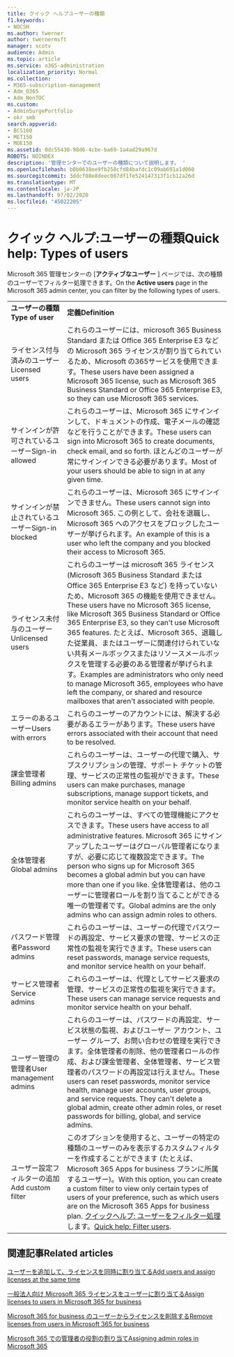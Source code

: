 ```yaml
---
title: クイック ヘルプユーザーの種類
f1.keywords:
- NOCSH
ms.author: twerner
author: twernermsft
manager: scotv
audience: Admin
ms.topic: article
ms.service: o365-administration
localization_priority: Normal
ms.collection:
- M365-subscription-management
- Adm_O365
- Adm_NonTOC
ms.custom:
- AdminSurgePortfolio
- okr_smb
search.appverid:
- BCS160
- MET150
- MOE150
ms.assetid: 0dc55430-98d6-4cbe-ba69-1a4ad29a967d
ROBOTS: NOINDEX
description: '管理センターでのユーザーの種類について説明します。 '
ms.openlocfilehash: b0b0638ee9fb258cfd84bafdc1c09ab691a1d060
ms.sourcegitcommit: 3ddcf08e8deec087df1fe524147313f1cb12a26d
ms.translationtype: MT
ms.contentlocale: ja-JP
ms.lasthandoff: 07/02/2020
ms.locfileid: "45022205"
---
```

# <a name="quick-help-types-of-users"></a><span data-ttu-id="602ad-103">クイック ヘルプ:ユーザーの種類</span><span class="sxs-lookup"><span data-stu-id="602ad-103">Quick help: Types of users</span></span>

<span data-ttu-id="602ad-104">Microsoft 365 管理センターの [**アクティブなユーザー** ] ページでは、次の種類のユーザーでフィルター処理できます。</span><span class="sxs-lookup"><span data-stu-id="602ad-104">On the **Active users** page in the Microsoft 365 admin center, you can filter by the following types of users.</span></span> 
  
|||
|:-----|:-----|
|<span data-ttu-id="602ad-105">**ユーザーの種類**</span><span class="sxs-lookup"><span data-stu-id="602ad-105">**Type of user**</span></span> <br/> |<span data-ttu-id="602ad-106">**定義**</span><span class="sxs-lookup"><span data-stu-id="602ad-106">**Definition**</span></span> <br/> |
|<span data-ttu-id="602ad-107">ライセンス付与済みのユーザー</span><span class="sxs-lookup"><span data-stu-id="602ad-107">Licensed users</span></span>  <br/> |<span data-ttu-id="602ad-108">これらのユーザーには、microsoft 365 Business Standard または Office 365 Enterprise E3 などの Microsoft 365 ライセンスが割り当てられているため、Microsoft の365サービスを使用できます。</span><span class="sxs-lookup"><span data-stu-id="602ad-108">These users have been assigned a Microsoft 365 license, such as Microsoft 365 Business Standard or Office 365 Enterprise E3, so they can use Microsoft 365 services.</span></span>  <br/> |
|<span data-ttu-id="602ad-109">サインインが許可されているユーザー</span><span class="sxs-lookup"><span data-stu-id="602ad-109">Sign-in allowed</span></span>  <br/> |<span data-ttu-id="602ad-110">これらのユーザーは、Microsoft 365 にサインインして、ドキュメントの作成、電子メールの確認などを行うことができます。</span><span class="sxs-lookup"><span data-stu-id="602ad-110">These users can sign into Microsoft 365 to create documents, check email, and so forth.</span></span> <span data-ttu-id="602ad-111">ほとんどのユーザーが常にサインインできる必要があります。</span><span class="sxs-lookup"><span data-stu-id="602ad-111">Most of your users should be able to sign in at any given time.</span></span>  <br/> |
|<span data-ttu-id="602ad-112">サインインが禁止されているユーザー</span><span class="sxs-lookup"><span data-stu-id="602ad-112">Sign-in blocked</span></span>  <br/> |<span data-ttu-id="602ad-113">これらのユーザーは、Microsoft 365 にサインインできません。</span><span class="sxs-lookup"><span data-stu-id="602ad-113">These users cannot sign into Microsoft 365.</span></span> <span data-ttu-id="602ad-114">この例として、会社を退職し、Microsoft 365 へのアクセスをブロックしたユーザーが挙げられます。</span><span class="sxs-lookup"><span data-stu-id="602ad-114">An example of this is a user who left the company and you blocked their access to Microsoft 365.</span></span>  <br/> |
|<span data-ttu-id="602ad-115">ライセンス未付与のユーザー</span><span class="sxs-lookup"><span data-stu-id="602ad-115">Unlicensed users</span></span>  <br/> |<span data-ttu-id="602ad-116">これらのユーザーは microsoft 365 ライセンス (Microsoft 365 Business Standard または Office 365 Enterprise E3 など) を持っていないため、Microsoft 365 の機能を使用できません。</span><span class="sxs-lookup"><span data-stu-id="602ad-116">These users have no Microsoft 365 license, like Microsoft 365 Business Standard or Office 365 Enterprise E3, so they can't use Microsoft 365 features.</span></span> <span data-ttu-id="602ad-117">たとえば、Microsoft 365、退職した従業員、またはユーザーに関連付けられていない共有メールボックスまたはリソースメールボックスを管理する必要のある管理者が挙げられます。</span><span class="sxs-lookup"><span data-stu-id="602ad-117">Examples are administrators who only need to manage Microsoft 365, employees who have left the company, or shared and resource mailboxes that aren't associated with people.</span></span>  <br/> |
|<span data-ttu-id="602ad-118">エラーのあるユーザー</span><span class="sxs-lookup"><span data-stu-id="602ad-118">Users with errors</span></span>  <br/> |<span data-ttu-id="602ad-119">これらのユーザーのアカウントには、解決する必要があるエラーがあります。</span><span class="sxs-lookup"><span data-stu-id="602ad-119">These users have errors associated with their account that need to be resolved.</span></span>  <br/> |
|<span data-ttu-id="602ad-120">課金管理者</span><span class="sxs-lookup"><span data-stu-id="602ad-120">Billing admins</span></span>  <br/> |<span data-ttu-id="602ad-121">これらのユーザーは、ユーザーの代理で購入、サブスクリプションの管理、サポート チケットの管理、サービスの正常性の監視ができます。</span><span class="sxs-lookup"><span data-stu-id="602ad-121">These users can make purchases, manage subscriptions, manage support tickets, and monitor service health on your behalf.</span></span>  <br/> |
|<span data-ttu-id="602ad-122">全体管理者</span><span class="sxs-lookup"><span data-stu-id="602ad-122">Global admins</span></span>  <br/> |<span data-ttu-id="602ad-123">これらのユーザーは、すべての管理機能にアクセスできます。</span><span class="sxs-lookup"><span data-stu-id="602ad-123">These users have access to all administrative features.</span></span> <span data-ttu-id="602ad-124">Microsoft 365 にサインアップしたユーザーはグローバル管理者になりますが、必要に応じて複数設定できます。</span><span class="sxs-lookup"><span data-stu-id="602ad-124">The person who signs up for Microsoft 365 becomes a global admin but you can have more than one if you like.</span></span> <span data-ttu-id="602ad-125">全体管理者は、他のユーザーに管理者ロールを割り当てることができる唯一の管理者です。</span><span class="sxs-lookup"><span data-stu-id="602ad-125">Global admins are the only admins who can assign admin roles to others.</span></span>  <br/> |
|<span data-ttu-id="602ad-126">パスワード管理者</span><span class="sxs-lookup"><span data-stu-id="602ad-126">Password admins</span></span>  <br/> |<span data-ttu-id="602ad-127">これらのユーザーは、ユーザーの代理でパスワードの再設定、サービス要求の管理、サービスの正常性の監視を実行できます。</span><span class="sxs-lookup"><span data-stu-id="602ad-127">These users can reset passwords, manage service requests, and monitor service health on your behalf.</span></span>  <br/> |
|<span data-ttu-id="602ad-128">サービス管理者</span><span class="sxs-lookup"><span data-stu-id="602ad-128">Service admins</span></span>  <br/> |<span data-ttu-id="602ad-129">これらのユーザーは、代理としてサービス要求の管理、サービスの正常性の監視を実行できます。</span><span class="sxs-lookup"><span data-stu-id="602ad-129">These users can manage service requests and monitor service health on your behalf.</span></span>  <br/> |
|<span data-ttu-id="602ad-130">ユーザー管理の管理者</span><span class="sxs-lookup"><span data-stu-id="602ad-130">User management admins</span></span>  <br/> |<span data-ttu-id="602ad-p105">これらのユーザーは、パスワードの再設定、サービス状態の監視、およびユーザー アカウント、ユーザー グループ、お問い合わせの管理を実行できます。全体管理者の削除、他の管理者ロールの作成、および課金管理者、全体管理者、サービス管理者のパスワードの再設定は行えません。</span><span class="sxs-lookup"><span data-stu-id="602ad-p105">These users can reset passwords, monitor service health, manage user accounts, user groups, and service requests. They can't delete a global admin, create other admin roles, or reset passwords for billing, global, and service admins.</span></span>  <br/> |
|<span data-ttu-id="602ad-133">ユーザー設定フィルターの追加</span><span class="sxs-lookup"><span data-stu-id="602ad-133">Add custom filter</span></span>  <br/> |<span data-ttu-id="602ad-134">このオプションを使用すると、ユーザーの特定の種類のユーザーのみを表示するカスタムフィルターを作成することができます (たとえば、Microsoft 365 Apps for business プランに所属するユーザー)。</span><span class="sxs-lookup"><span data-stu-id="602ad-134">With this option, you can create a custom filter to view only certain types of users of your preference, such as which users are on the Microsoft 365 Apps for business plan.</span></span> <span data-ttu-id="602ad-135">[クイックヘルプ: ユーザーをフィルター処理](https://docs.microsoft.com/microsoft-365/admin/add-users/create-edit-or-delete-a-custom-user-view)します。</span><span class="sxs-lookup"><span data-stu-id="602ad-135">[Quick help: Filter users](https://docs.microsoft.com/microsoft-365/admin/add-users/create-edit-or-delete-a-custom-user-view).</span></span>  <br/> |
   
## <a name="related-articles"></a><span data-ttu-id="602ad-136">関連記事</span><span class="sxs-lookup"><span data-stu-id="602ad-136">Related articles</span></span>

[<span data-ttu-id="602ad-137">ユーザーを追加して、ライセンスを同時に割り当てる</span><span class="sxs-lookup"><span data-stu-id="602ad-137">Add users and assign licenses at the same time</span></span>](../add-users/add-users.md)
    
[<span data-ttu-id="602ad-138">一般法人向け Microsoft 365 ライセンスをユーザーに割り当てる</span><span class="sxs-lookup"><span data-stu-id="602ad-138">Assign licenses to users in Microsoft 365 for business</span></span>](../manage/assign-licenses-to-users.md)
    
[<span data-ttu-id="602ad-139">Microsoft 365 for business のユーザーからライセンスを削除する</span><span class="sxs-lookup"><span data-stu-id="602ad-139">Remove licenses from users in Microsoft 365 for business</span></span>](../manage/remove-licenses-from-users.md)
    
[<span data-ttu-id="602ad-140">Microsoft 365 での管理者の役割の割り当て</span><span class="sxs-lookup"><span data-stu-id="602ad-140">Assigning admin roles in Microsoft 365</span></span>](../add-users/assign-admin-roles.md)
    

